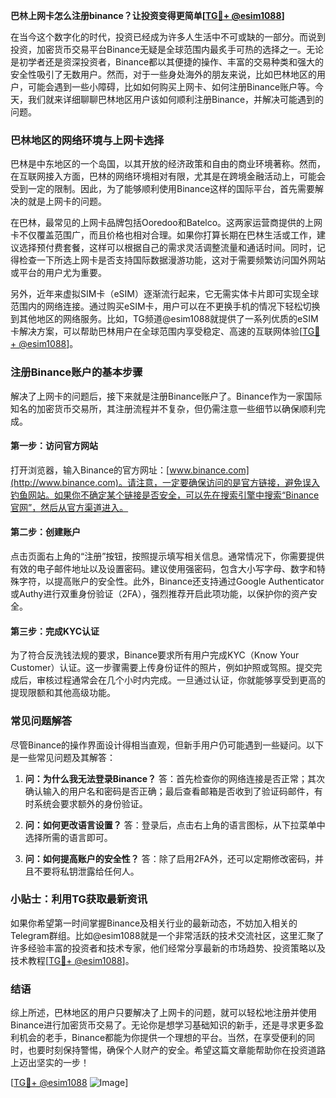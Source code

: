 **巴林上网卡怎么注册binance？让投资变得更简单[[TG💪+ @esim1088](https://t.me/s/esim1088)]**

在当今这个数字化的时代，投资已经成为许多人生活中不可或缺的一部分。而说到投资，加密货币交易平台Binance无疑是全球范围内最炙手可热的选择之一。无论是初学者还是资深投资者，Binance都以其便捷的操作、丰富的交易种类和强大的安全性吸引了无数用户。然而，对于一些身处海外的朋友来说，比如巴林地区的用户，可能会遇到一些小障碍，比如如何购买上网卡、如何注册Binance账户等。今天，我们就来详细聊聊巴林地区用户该如何顺利注册Binance，并解决可能遇到的问题。

### 巴林地区的网络环境与上网卡选择

巴林是中东地区的一个岛国，以其开放的经济政策和自由的商业环境著称。然而，在互联网接入方面，巴林的网络环境相对有限，尤其是在跨境金融活动上，可能会受到一定的限制。因此，为了能够顺利使用Binance这样的国际平台，首先需要解决的就是上网卡的问题。

在巴林，最常见的上网卡品牌包括Ooredoo和Batelco。这两家运营商提供的上网卡不仅覆盖范围广，而且价格也相对合理。如果你打算长期在巴林生活或工作，建议选择预付费套餐，这样可以根据自己的需求灵活调整流量和通话时间。同时，记得检查一下所选上网卡是否支持国际数据漫游功能，这对于需要频繁访问国外网站或平台的用户尤为重要。

另外，近年来虚拟SIM卡（eSIM）逐渐流行起来，它无需实体卡片即可实现全球范围内的网络连接。通过购买eSIM卡，用户可以在不更换手机的情况下轻松切换到其他地区的网络服务。比如，TG频道@esim1088就提供了一系列优质的eSIM卡解决方案，可以帮助巴林用户在全球范围内享受稳定、高速的互联网体验[[TG💪+ @esim1088](https://t.me/s/esim1088)]。

### 注册Binance账户的基本步骤

解决了上网卡的问题后，接下来就是注册Binance账户了。Binance作为一家国际知名的加密货币交易所，其注册流程并不复杂，但仍需注意一些细节以确保顺利完成。

#### 第一步：访问官方网站

打开浏览器，输入Binance的官方网址：[www.binance.com](http://www.binance.com)。请注意，一定要确保访问的是官方链接，避免误入钓鱼网站。如果你不确定某个链接是否安全，可以先在搜索引擎中搜索“Binance官网”，然后从官方渠道进入。

#### 第二步：创建账户

点击页面右上角的“注册”按钮，按照提示填写相关信息。通常情况下，你需要提供有效的电子邮件地址以及设置密码。建议使用强密码，包含大小写字母、数字和特殊字符，以提高账户的安全性。此外，Binance还支持通过Google Authenticator或Authy进行双重身份验证（2FA），强烈推荐开启此项功能，以保护你的资产安全。

#### 第三步：完成KYC认证

为了符合反洗钱法规的要求，Binance要求所有用户完成KYC（Know Your Customer）认证。这一步骤需要上传身份证件的照片，例如护照或驾照。提交完成后，审核过程通常会在几个小时内完成。一旦通过认证，你就能够享受到更高的提现限额和其他高级功能。

### 常见问题解答

尽管Binance的操作界面设计得相当直观，但新手用户仍可能遇到一些疑问。以下是一些常见问题及其解答：

1. **问：为什么我无法登录Binance？**
   答：首先检查你的网络连接是否正常；其次确认输入的用户名和密码是否正确；最后查看邮箱是否收到了验证码邮件，有时系统会要求额外的身份验证。

2. **问：如何更改语言设置？**
   答：登录后，点击右上角的语言图标，从下拉菜单中选择所需的语言即可。

3. **问：如何提高账户的安全性？**
   答：除了启用2FA外，还可以定期修改密码，并且不要将私钥泄露给任何人。

### 小贴士：利用TG获取最新资讯

如果你希望第一时间掌握Binance及相关行业的最新动态，不妨加入相关的Telegram群组。比如@esim1088就是一个非常活跃的技术交流社区，这里汇聚了许多经验丰富的投资者和技术专家，他们经常分享最新的市场趋势、投资策略以及技术教程[[TG💪+ @esim1088](https://t.me/s/esim1088)]。

### 结语

综上所述，巴林地区的用户只要解决了上网卡的问题，就可以轻松地注册并使用Binance进行加密货币交易了。无论你是想学习基础知识的新手，还是寻求更多盈利机会的老手，Binance都能为你提供一个理想的平台。当然，在享受便利的同时，也要时刻保持警惕，确保个人财产的安全。希望这篇文章能帮助你在投资道路上迈出坚实的一步！

[[TG💪+ @esim1088](https://t.me/s/esim1088) ![Image](https://i.postimg.cc/4NQfJmqS/Snipaste-2025-05-13-00-14-12.png)]